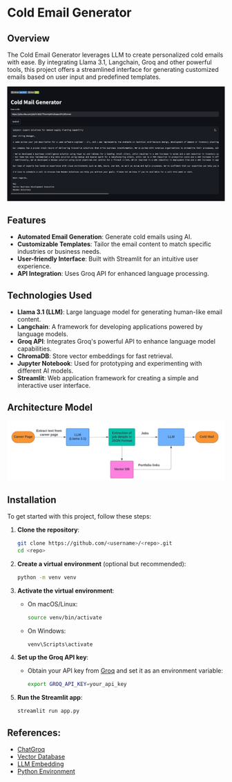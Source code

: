 # Cold Email Generator

## Overview
The Cold Email Generator leverages LLM to create personalized cold emails with ease. By integrating Llama 3.1, Langchain, Groq and other powerful tools, this project offers a streamlined interface for generating customized emails based on user input and predefined templates.

![alt text](op.png)

## Features
- **Automated Email Generation**: Generate cold emails using AI.
- **Customizable Templates**: Tailor the email content to match specific industries or business needs.
- **User-friendly Interface**: Built with Streamlit for an intuitive user experience.
- **API Integration**: Uses Groq API for enhanced language processing.

## Technologies Used
- **Llama 3.1 (LLM)**: Large language model for generating human-like email content.
- **Langchain**: A framework for developing applications powered by language models.
- **Groq API**: Integrates Groq's powerful API to enhance language model capabilities.
- **ChromaDB**: Store vector embeddings for fast retrieval.
- **Jupyter Notebook**: Used for prototyping and experimenting with different AI models.
- **Streamlit**: Web application framework for creating a simple and interactive user interface.

## Architecture Model
![Alt text](flow_Diag.jpeg)

## Installation
To get started with this project, follow these steps:

1. **Clone the repository**:
   ```bash
   git clone https://github.com/<username>/<repo>.git
   cd <repo>

2. **Create a virtual environment** (optional but recommended):
   ```bash
   python -m venv venv

3. **Activate the virtual environment**:
   - On macOS/Linux:
     ```bash
     source venv/bin/activate
     ```
   - On Windows:
     ```bash
     venv\Scripts\activate
     ```
     
4. **Set up the Groq API key**:
   - Obtain your API key from [Groq](https://console.groq.com/docs/quickstart) and set it as an environment variable:
     ```bash
     export GROQ_API_KEY=your_api_key
     ```
5. **Run the Streamlit app**:
   ```bash
   streamlit run app.py

## References:
- [ChatGroq](https://python.langchain.com/v0.2/docs/integrations/chat/groq/)
- [Vector Database](https://www.qwak.com/post/utilizing-llms-with-embedding-stores#:~:text=Vector%20embeddings%20are%20essential%20in,in%20a%20high%2Ddimensional%20space.)
- [LLM Embedding](https://pub.aimind.so/llm-embeddings-explained-simply-f7536d3d0e4b)
- [Python Environment](https://pypi.org/project/python-dotenv/)

